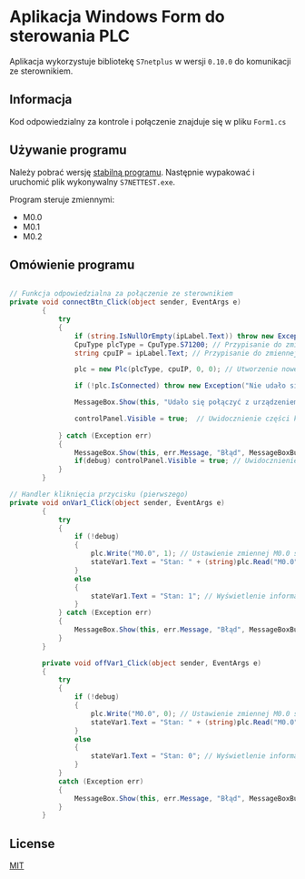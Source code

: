 # Aplikacja Windows Form do sterowania PLC

Aplikacja wykorzystuje bibliotekę ```S7netplus``` w wersji ```0.10.0``` do komunikacji ze sterownikiem.

## Informacja  
Kod odpowiedzialny za kontrole i połączenie znajduje się w pliku ```Form1.cs```

## Używanie programu

Należy pobrać wersję [stabilną programu](https://github.com/JokurPL/S7NETTEST/releases/tag/1.0.0). 
Następnie wypakować i uruchomić plik wykonywalny ```S7NETTEST.exe```.

Program steruje zmiennymi:
- M0.0
- M0.1
- M0.2

## Omówienie programu

```c#

// Funkcja odpowiedzialna za połączenie ze sterownikiem
private void connectBtn_Click(object sender, EventArgs e)
        {
            try
            {
                if (string.IsNullOrEmpty(ipLabel.Text)) throw new Exception("Nie podano adresu IP"); // Wyrzucenie wyjątku jeśli nie został podany żadny adres IP
                CpuType plcType = CpuType.S71200; // Przypisanie do zmiennej typu sterownika jako S71200
                string cpuIP = ipLabel.Text; // Przypisanie do zmiennej IP sterownika podane przez sterownik

                plc = new Plc(plcType, cpuIP, 0, 0); // Utworzenie nowego obiektu Plc

                if (!plc.IsConnected) throw new Exception("Nie udało się połączyć z urządzeniem"); // Wyrzucenie wyjątku jeśli połączenie ze sterownikiem nie powiodło się.

                MessageBox.Show(this, "Udało się połączyć z urządzeniem", "Informacja", MessageBoxButtons.OK, MessageBoxIcon.Information); // Poinformowanie o udanym połączeniu ze sterownikiem

                controlPanel.Visible = true;  // Uwidocznienie części kontrolonej programu
 
            } catch (Exception err)
            {
                MessageBox.Show(this, err.Message, "Błąd", MessageBoxButtons.OK, MessageBoxIcon.Error); // Wyświetlenie komunikatu z wyjątkiem
                if(debug) controlPanel.Visible = true; // Uwidocznienie części kontrolnej programu pod warunkiem, że program jest w trybie testowym
            }
        }
```
```c#
// Handler kliknięcia przycisku (pierwszego)
private void onVar1_Click(object sender, EventArgs e)
        {
            try
            {
                if (!debug)
                {
                    plc.Write("M0.0", 1); // Ustawienie zmiennej M0.0 sterownika na wartość: 1
                    stateVar1.Text = "Stan: " + (string)plc.Read("M0.0"); // Odczytanie i wyświetlenie wartości zmienej M0.0
                }
                else
                {
                    stateVar1.Text = "Stan: 1"; // Wyświetlenie informacji o kliknięciu jeśli program jest w trybie testowym
                }
            } catch (Exception err)
            {
                MessageBox.Show(this, err.Message, "Błąd", MessageBoxButtons.OK, MessageBoxIcon.Error); // Wyświetlenie wyjątku
            }
        }

        private void offVar1_Click(object sender, EventArgs e)
        {
            try
            {
                if (!debug)
                {
                    plc.Write("M0.0", 0); // Ustawienie zmiennej M0.0 sterownika na wartość: 0
                    stateVar1.Text = "Stan: " + (string)plc.Read("M0.0"); // Odczytanie i wyświetlenie wartości zmienej M0.0
                }
                else
                {
                    stateVar1.Text = "Stan: 0"; // Wyświetlenie informacji o kliknięciu jeśli program jest w trybie testowym
                }
            }
            catch (Exception err)
            {
                MessageBox.Show(this, err.Message, "Błąd", MessageBoxButtons.OK, MessageBoxIcon.Error); // Wyświetlenie wyjątku
            }
        }
```
## License
[MIT](https://choosealicense.com/licenses/mit/)

